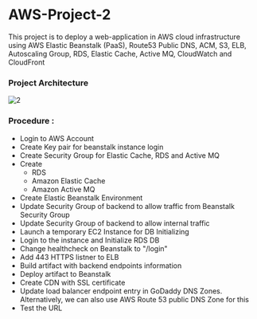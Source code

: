 # AWS-Project-2
This project is to deploy a web-application in AWS cloud infrastructure using AWS Elastic Beanstalk (PaaS), Route53 Public DNS, ACM, S3, ELB, Autoscaling Group, RDS, Elastic Cache, Active MQ, CloudWatch and CloudFront 
### Project Architecture
![2](https://user-images.githubusercontent.com/106590073/180609886-65630a06-5809-47f6-ab26-dba588dee2c4.jpg)


### Procedure : 
- Login to AWS Account
- Create Key pair for beanstalk instance login
- Create Security Group for Elastic Cache, RDS and Active MQ
- Create
  - RDS
  - Amazon Elastic Cache
  - Amazon Active MQ
- Create Elastic Beanstalk Environment
- Update Security Group of backend to allow traffic from Beanstalk Security Group
- Update Security Group of backend to allow internal traffic
- Launch a temporary EC2 Instance for DB Initializing 
- Login to the instance and Initialize RDS DB
- Change healthcheck on Beanstalk to "/login"
- Add 443 HTTPS listner to ELB
- Build artifact with backend endpoints information 
- Deploy artifact to Beanstalk
- Create CDN with SSL certificate
- Update load balancer endpoint entry in GoDaddy DNS Zones. Alternatively, we can also use AWS Route 53 public DNS Zone for this
- Test the URL

